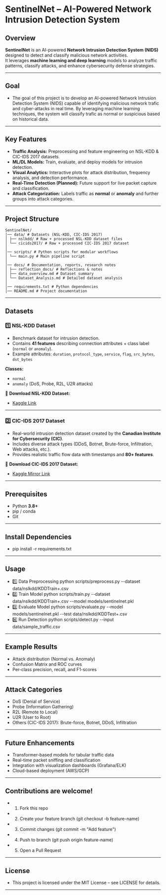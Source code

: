 
# SentinelNet – AI-Powered Network Intrusion Detection System   

## Overview  
**SentinelNet** is an AI-powered **Network Intrusion Detection System (NIDS)** designed to detect and classify malicious network activities.  
It leverages **machine learning and deep learning** models to analyze traffic patterns, classify attacks, and enhance cybersecurity defense strategies.  

---
## Goal
- The goal of this project is to develop an AI-powered Network Intrusion Detection System (NIDS) capable of identifying malicious network trafic and cyber-attacks in real time. By leveraging machine learning techniques, the system will classify trafic as normal or suspicious based on historical data. 
---

## Key Features  
- **Traffic Analysis:** Preprocessing and feature engineering on NSL-KDD & CIC-IDS 2017 datasets.  
- **ML/DL Models:** Train, evaluate, and deploy models for intrusion detection.  
- **Visual Analytics:** Interactive plots for attack distribution, frequency analysis, and detection performance.  
- **Real-Time Detection (Planned):** Future support for live packet capture and classification.  
- **Attack Categorization:** Labels traffic as **normal** or **anomaly** and further groups into attack categories.  

---

## Project Structure  
```text
SentinelNet/
│── data/ # Datasets (NSL-KDD, CIC-IDS 2017)
│ ├── nslkdd/ # Raw + processed NSL-KDD dataset files
│ └── cicids2017/ # Raw + processed CIC-IDS 2017 dataset
│
│── scripts/ # Python scripts for modular workflows
│ └── main.py # Main pipeline script
│
│── docs/ # Documentation, reports, research notes
│ ├── reflection_docs/ # Reflections & notes
│ ├── data_overview.md # Dataset summary
│ └── Dataset_Analysis.md # Detailed dataset analysis
│
│── requirements.txt # Python dependencies
│── README.md # Project documentation
```
---

##  Datasets  

### 1️⃣ NSL-KDD Dataset  
- Benchmark dataset for intrusion detection.  
- Contains **41 features** describing connection attributes + class label (`normal` or `anomaly`).  
- Example attributes: `duration`, `protocol_type`, `service`, `flag`, `src_bytes`, `dst_bytes`  

**Classes:**  
- `normal`  
- `anomaly` (DoS, Probe, R2L, U2R attacks)  

🔗 **Download NSL-KDD Dataset:**  
- [Kaggle Link](https://www.kaggle.com/datasets/hassan06/nslkdd)  

---

### 2️⃣ CIC-IDS 2017 Dataset  
- Real-world intrusion detection dataset created by the **Canadian Institute for Cybersecurity (CIC)**.  
- Includes diverse attack types (DDoS, Botnet, Brute-force, Infiltration, Web attacks, etc.).  
- Provides realistic traffic flow data with timestamps and **80+ features**.  

🔗 **Download CIC-IDS 2017 Dataset:**  
- [Kaggle Mirror Link](https://www.kaggle.com/datasets/chethuhn/network-intrusion-dataset)  

---
## Prerequisites  
- Python **3.8+**  
- pip / conda  
- Git  
---
## Install Dependencies
- pip install -r requirements.txt
---
## Usage
- 1️⃣ Data Preprocessing
python scripts/preprocess.py --dataset data/nslkdd/KDDTrain+.csv
- 2️⃣ Train Model
python scripts/train.py --dataset data/nslkdd/KDDTrain+.csv --model models/sentinelnet.pkl
- 3️⃣ Evaluate Model
python scripts/evaluate.py --model models/sentinelnet.pkl --test data/nslkdd/KDDTest+.csv
- 4️⃣ Run Detection
python scripts/detect.py --input data/sample_traffic.csv
---
## Example Results
- Attack distribution (Normal vs. Anomaly)
- Confusion Matrix and ROC curves
- Per-class precision, recall, and F1-scores
---
## Attack Categories
- DoS (Denial of Service)
- Probe (Information Gathering)
- R2L (Remote to Local)
- U2R (User to Root)
- Others (CIC-IDS 2017): Brute-force, Botnet, DDoS, Infiltration
---
## Future Enhancements
- Transformer-based models for tabular traffic data
- Real-time packet sniffing and classification
- Integration with visualization dashboards (Grafana/ELK)
- Cloud-based deployment (AWS/GCP)
---

## Contributions are welcome!
- 1.	Fork this repo
- 2.	Create your feature branch (git checkout -b feature-name)
- 3.	Commit changes (git commit -m "Add feature")
- 4.	Push to branch (git push origin feature-name)
- 5.	Open a Pull Request
---
## License
- This project is licensed under the MIT License – see LICENSE for details.
---




